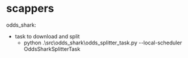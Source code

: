 # scappers

odds_shark:
 - task to download and split
    - python .\src\odds_shark\odds_splitter_task.py --local-scheduler OddsSharkSplitterTask

